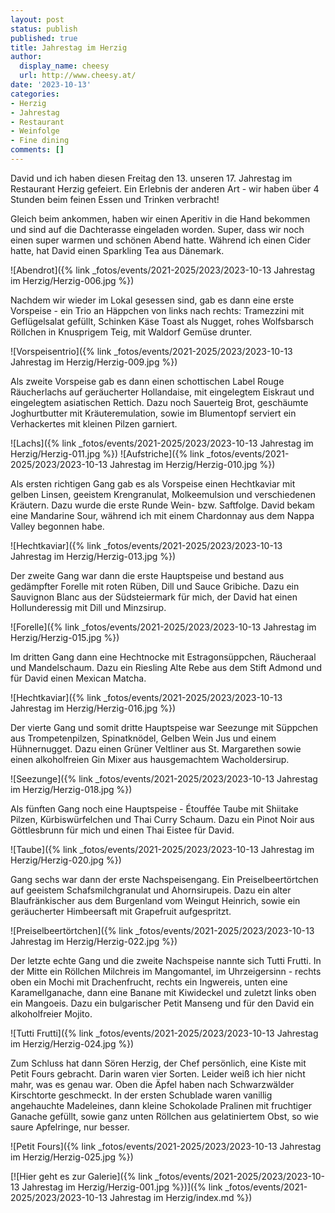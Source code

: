 ```yaml
---
layout: post
status: publish
published: true
title: Jahrestag im Herzig
author:
  display_name: cheesy
  url: http://www.cheesy.at/
date: '2023-10-13'
categories:
- Herzig
- Jahrestag
- Restaurant
- Weinfolge
- Fine dining
comments: []
---
```


David und ich haben diesen Freitag den 13. unseren 17. Jahrestag im Restaurant Herzig gefeiert. Ein Erlebnis der anderen Art - wir haben über 4 Stunden beim feinen Essen und Trinken verbracht!

Gleich beim ankommen, haben wir einen Aperitiv in die Hand bekommen und sind auf die Dachterasse eingeladen worden. Super, dass wir noch einen super warmen und schönen Abend hatte. Während ich einen Cider hatte, hat David einen Sparkling Tea aus Dänemark.

![Abendrot]({% link _fotos/events/2021-2025/2023/2023-10-13 Jahrestag im Herzig/Herzig-006.jpg %})

Nachdem wir wieder im Lokal gesessen sind, gab es dann eine erste Vorspeise - ein Trio an Häppchen von links nach rechts: Tramezzini mit Geflügelsalat gefüllt, Schinken Käse Toast als Nugget, rohes Wolfsbarsch Röllchen in Knusprigem Teig, mit Waldorf Gemüse drunter.

![Vorspeisentrio]({% link _fotos/events/2021-2025/2023/2023-10-13 Jahrestag im Herzig/Herzig-009.jpg %})

Als zweite Vorspeise gab es dann einen schottischen Label Rouge Räucherlachs auf geräucherter Hollandaise, mit eingelegtem Eiskraut und eingelegtem asiatischen Rettich. Dazu noch Sauerteig Brot, geschäumte Joghurtbutter mit Kräuteremulation, sowie im Blumentopf serviert ein Verhackertes mit kleinen Pilzen garniert.

![Lachs]({% link _fotos/events/2021-2025/2023/2023-10-13 Jahrestag im Herzig/Herzig-011.jpg %})
![Aufstriche]({% link _fotos/events/2021-2025/2023/2023-10-13 Jahrestag im Herzig/Herzig-010.jpg %})

Als ersten richtigen Gang gab es als Vorspeise einen Hechtkaviar mit gelben Linsen, geeistem Krengranulat, Molkeemulsion und verschiedenen Kräutern. Dazu wurde die erste Runde Wein- bzw. Saftfolge. David bekam eine Mandarine Sour, während ich mit einem Chardonnay aus dem Nappa Valley begonnen habe.

![Hechtkaviar]({% link _fotos/events/2021-2025/2023/2023-10-13 Jahrestag im Herzig/Herzig-013.jpg %})

Der zweite Gang war dann die erste Hauptspeise und bestand aus gedämpfter Forelle mit roten Rüben, Dill und Sauce Gribiche. Dazu ein Sauvignon Blanc aus der Südsteiermark für mich, der David hat einen Hollunderessig mit Dill und Minzsirup.

![Forelle]({% link _fotos/events/2021-2025/2023/2023-10-13 Jahrestag im Herzig/Herzig-015.jpg %})

Im dritten Gang dann eine Hechtnocke mit Estragonsüppchen, Räucheraal und Mandelschaum. Dazu ein Riesling Alte Rebe aus dem Stift Admond und für David einen Mexican Matcha.

![Hechtkaviar]({% link _fotos/events/2021-2025/2023/2023-10-13 Jahrestag im Herzig/Herzig-016.jpg %})

Der vierte Gang und somit dritte Hauptspeise war Seezunge mit Süppchen aus Trompetenpilzen, Spinatknödel, Gelben Wein Jus und einem Hühnernugget. Dazu einen Grüner Veltliner aus St. Margarethen sowie einen alkoholfreien Gin Mixer aus hausgemachtem Wacholdersirup.

![Seezunge]({% link _fotos/events/2021-2025/2023/2023-10-13 Jahrestag im Herzig/Herzig-018.jpg %})

Als fünften Gang noch eine Hauptspeise - Étouffée Taube mit Shiitake Pilzen, Kürbiswürfelchen und Thai Curry Schaum. Dazu ein Pinot Noir aus Göttlesbrunn für mich und einen Thai Eistee für David.

![Taube]({% link _fotos/events/2021-2025/2023/2023-10-13 Jahrestag im Herzig/Herzig-020.jpg %})

Gang sechs war dann der erste Nachspeisengang. Ein Preiselbeertörtchen auf geeistem Schafsmilchgranulat und Ahornsirupeis. Dazu ein alter Blaufränkischer aus dem Burgenland vom Weingut Heinrich, sowie ein geräucherter Himbeersaft mit Grapefruit aufgespritzt.

![Preiselbeertörtchen]({% link _fotos/events/2021-2025/2023/2023-10-13 Jahrestag im Herzig/Herzig-022.jpg %})

Der letzte echte Gang und die zweite Nachspeise nannte sich Tutti Frutti. In der Mitte ein Röllchen Milchreis im Mangomantel, im Uhrzeigersinn - rechts oben ein Mochi mit Drachenfrucht, rechts ein Ingwereis, unten eine Karamellganache, dann eine Banane mit Kiwideckel und zuletzt links oben ein Mangoeis. Dazu ein bulgarischer Petit Manseng und für den David ein alkoholfreier Mojito.

![Tutti Frutti]({% link _fotos/events/2021-2025/2023/2023-10-13 Jahrestag im Herzig/Herzig-024.jpg %})

Zum Schluss hat dann Sören Herzig, der Chef persönlich, eine Kiste mit Petit Fours gebracht. Darin waren vier Sorten. Leider weiß ich hier nicht mahr, was es genau war. Oben die Äpfel haben nach Schwarzwälder Kirschtorte geschmeckt. In der ersten Schublade waren vanillig angehauchte Madeleines, dann kleine Schokolade Pralinen mit fruchtiger Ganache gefüllt, sowie ganz unten Röllchen aus gelatiniertem Obst, so wie saure Apfelringe, nur besser.

![Petit Fours]({% link _fotos/events/2021-2025/2023/2023-10-13 Jahrestag im Herzig/Herzig-025.jpg %})


[![Hier geht es zur Galerie]({% link _fotos/events/2021-2025/2023/2023-10-13 Jahrestag im Herzig/Herzig-001.jpg %})]({% link _fotos/events/2021-2025/2023/2023-10-13 Jahrestag im Herzig/index.md %})

